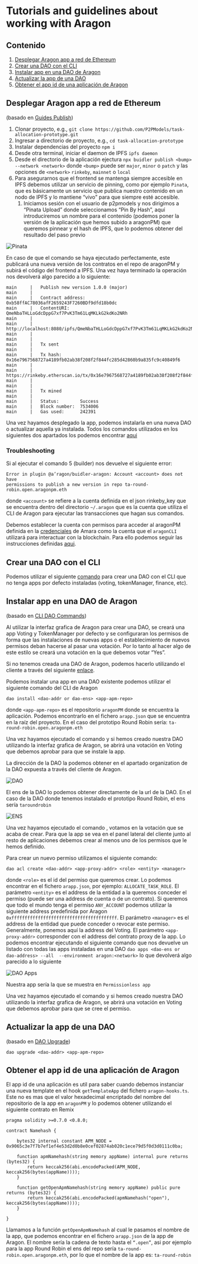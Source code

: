 # Tutorials and guidelines about working with Aragon

## Contenido

1. [Desplegar Aragon app a red de Ethereum](https://github.com/P2PModels/it-guide/blob/main/guidelines/aragon.md#desplegar-aragon-app-a-red-de-ethereum)
2. [Crear una DAO con el CLI](https://github.com/P2PModels/it-guide/blob/main/guidelines/aragon.md#crear-una-dao-con-el-cli)
3. [Instalar app en una DAO de Aragon](https://github.com/P2PModels/it-guide/blob/main/guidelines/aragon.md#instalar-app-en-una-dao-de-aragon)
4. [Actualizar la app de una DAO](https://github.com/P2PModels/it-guide/blob/main/guidelines/aragon.md#actualizar-la-app-de-una-dao)
5. [Obtener el app id de una aplicación de Aragon](https://github.com/P2PModels/it-guide/blob/main/guidelines/aragon.md#obtener-el-app-id-de-una-aplicaci%C3%B3n-de-aragon)

## Desplegar Aragon app a red de Ethereum

(basado en [Guides Publish](https://hack.aragon.org/docs/guides-publish))

1. Clonar proyecto, e.g., `git clone https://github.com/P2PModels/task-allocation-prototype.git`
2. Ingresar a directorio de proyecto, e.g., `cd task-allocation-prototype`
3. Instalar dependencias del proyecto `npm i`
4. Desde otra terminal, iniciar el daemon de IPFS `ipfs daemon`
5. Desde el directorio de la aplicación ejectura `npx buidler publish <bump> --network <network>`
donde `<bump>` puede ser `major`, `minor` o `patch` y las opciones de `<network>` 
`rinkeby`, `mainnet` o `local`
6. Para asegurarnos que el frontend se mantenga siempre accesible en IPFS debemos 
utilizar un servicio de pinning, como por ejemplo `Pinata`, que es básicamente un 
servicio que publica nuestro contenido en un nodo de IPFS y lo mantiene “vivo” 
para que siempre esté accesible. 
    1. Iniciamos sesión con el usuario de p2pmodels y nos dirigimos a “Pinata Upload” 
    donde seleccionamos “Pin By Hash”, aquí introduciremos un nombre para el 
    contenido (podemos poner la versión de la aplicación que hemos subido a 
    aragonPM) que queremos pinnear y el hash de IPFS, que lo podemos obtener 
    del resultado del paso previo

![Pinata](../figures/pinata.png)

En caso de que el comando se haya ejecutado perfectamente, este publicará una 
nueva versión de los contratos en el repo de aragonPM y subirá el código del 
frontend a IPFS. Una vez haya terminado la operación nos devolverá algo parecido 
a lo siguiente:

```
main     |   Publish new version 1.0.0 (major)
main     | 
main     |   Contract address:  0xb58ffAC78036afF2659243F7260BDf9dfd18b0dc
main     |   ContentURI:        QmeNbaTHLLoGdcDppG7xf7PvK3Tm61LqMKLkG2kdKo2NRh
main     | 
main     |   http://localhost:8080/ipfs/QmeNbaTHLLoGdcDppG7xf7PvK3Tm61LqMKLkG2kdKo2NRh
main     | 
main     | 
main     |   Tx sent
main     | 
main     |   Tx hash:  0x16e7967568727a4189fb02ab38f208f2f844fc285d42860b9a835fc9c40849f6
main     |   
main     |   https://rinkeby.etherscan.io/tx/0x16e7967568727a4189fb02ab38f208f2f844fc285d42860b9a835fc9c40849f6
main     |   
main     | 
main     |   Tx mined
main     |   
main     |   Status:        Success
main     |   Block number:  7534006
main     |   Gas used:      242391
```

Una vez hayamos desplegado la app, podemos instalarla en una nueva DAO o 
actualizar aquella ya instalada. Todos los comandos utilizados en los siguientes 
dos apartados los podemos encontrar [aqui](https://hack.aragon.org/docs/cli-dao-commands)

### Troubleshooting

Si al ejecutar el comando 5 (builder) nos devuelve el siguiente error:

```
Error in plugin @a’ragon/buidler-aragon: Account <account> does not have 
permissions to publish a new version in repo ta-round-robin.open.aragonpm.eth
```

donde `<account>` se refiere a la cuenta definida en el json rinkeby_key que se 
encuentra dentro del directorio `~/.aragon` que es la cuenta que utiliza el CLI 
de Aragon para ejecutar las transacciones que hagan sus comandos.

Debemos establecer la cuenta con permisos para acceder al aragonPM definida 
en la [credenciales](https://github.com/P2PModels/it-guide/blob/main/credentials/amara.md) 
de Amara como la cuenta que el `aragonCLI` utilizará para interactuar con la 
blockchain. Para ello podemos seguir las instrucciones definidas 
[aqui](https://hack.aragon.org/docs/guides-faq#set-a-private-key).

## Crear una DAO con el CLI

Podemos utilizar el siguiente [comando](https://hack.aragon.org/docs/cli-dao-commands#dao-new) 
para crear una DAO con el CLI que no tenga apps por defecto instaladas 
(voting, tokenManager, finance, etc).

## Instalar app en una DAO de Aragon

(basado en [CLI DAO Commands](https://hack.aragon.org/docs/cli-dao-commands))

Al utilizar la interfaz grafica de Aragon para crear una DAO, se creará una 
app Voting y TokenManager por defecto y se configuraran los permisos de forma 
que las instalaciones de nuevas apps o el establecimiento de nuevos permisos 
deban hacerse al pasar una votación.  Por lo tanto al hacer algo de este estilo 
se creará una votación en la que debemos votar “Yes”.

Si no tenemos creada una DAO de Aragon, podemos hacerlo utilizando el cliente 
a través del siguiente [enlace](https://rinkeby.client.aragon.org/#/).

Podemos instalar una app en una DAO existente podemos utilizar el siguiente 
comando del CLI de Aragon

`dao install <dao-addr or dao-ens> <app-apm-repo>`

donde `<app-apm-repo>` es el repositorio `aragonPM` donde se encuentra la
aplicación. Podemos encontrarlo en el fichero `arapp.json` que se encuentra en 
la raíz del proyecto. En el caso del prototipo Round Robin sería: 
`ta-round-robin.open.aragonpm.eth`

Una vez hayamos ejecutado el comando y si hemos creado nuestra DAO utilizando 
la interfaz grafica de Aragon, se abrirá una votación en Voting que debemos 
aprobar para que se instale la app.

La dirección de la DAO la podemos obtener en el apartado organization de la DAO 
expuesta a través del cliente de Aragon.

![DAO](../figures/dao.png)

El ens de la DAO lo podemos obtener directamente de la url de la DAO. En el 
caso de la DAO donde tenemos instalado el prototipo Round Robin, el ens sería 
`taroundrobin`

![ENS](../figures/ens.png)

Una vez hayamos ejecutado el comando , votamos en la votación que se acaba de 
crear. Para que la app se vea en el panel lateral del cliente junto al resto de 
aplicaciones debemos crear al menos uno de los permisos que le hemos definido.

Para crear un nuevo permiso utilizamos el siguiente comando:

`dao acl create <dao-addr> <app-proxy-addr> <role> <entity> <manager>`

donde `<role>` es el id del permiso que queremos crear. Lo podemos encontrar en 
el fichero `arapp.json`, por ejemplo: `ALLOCATE_TASK_ROLE`. El parámetro `<entity>` 
es el address de la entidad a la queremos conceder el permiso (puede ser una 
address de cuenta o de un contrato). Si queremos que todo el mundo tenga el 
permiso `ANY_ACCOUNT` podemos utilizar la siguiente address predefinida por Aragon
`0xffffffffffffffffffffffffffffffffffffffff`. El parámetro `<manager>` es el 
address de la entidad que puede conceder o revocar este permiso. Generalmente, 
ponemos aquí la address del Voting. El parámetro `<app-proxy-addr>` corresponder con 
el address del contrato proxy de la app. Lo podemos encontrar ejecutando el 
siguiente comando que nos devuelve un listado con todas las apps instaladas en una DAO
`dao apps <dao-ens or dao-address> --all  --environment aragon:<network>` lo que
devolverá algo parecido a lo siguiente

![DAO Apps](../figures/dao_apps.png)

Nuestra app sería la que se muestra en `Permissionless app`

Una vez hayamos ejecutado el comando y si hemos creado nuestra DAO utilizando 
la interfaz grafica de Aragon, se abrirá una votación en Voting que debemos 
aprobar para que se cree el permiso.

## Actualizar la app de una DAO

(basado en [DAO Upgrade](https://hack.aragon.org/docs/cli-dao-commands#dao-upgrade)) 

`dao upgrade <dao-addr> <app-apm-repo>`

## Obtener el app id de una aplicación de Aragon

El app id de una aplicación es util para saber cuando debemos instanciar una 
nueva template en el hook `getTemplateApp` del fichero `aragon-hooks.ts`. Este 
no es mas que el valor hexadecimal encriptado del nombre del repositorio de la 
app en `aragonPM` y lo podemos obtener utilizando el siguiente contrato en Remix

```solidity
pragma solidity >=0.7.0 <0.8.0;

contract Namehash {

    bytes32 internal constant APM_NODE = 0x9065c3e7f7b7ef1ef4e53d2d0b8e0cef02874ab020c1ece79d5f0d3d0111c0ba;
    
    function apmNamehash(string memory appName) internal pure returns (bytes32) {
        return keccak256(abi.encodePacked(APM_NODE, keccak256(bytes(appName))));
    } 
    
    function getOpenApmNamehash(string memory appName) public pure returns (bytes32) {
        return keccak256(abi.encodePacked(apmNamehash("open"), keccak256(bytes(appName))));
    }

}
```

Llamamos a la función `getOpenApmNamehash` al cual le pasamos el nombre de la 
app, que podemos encontrar en el fichero `arapp.json` de la app de Aragon. El 
nombre sería la cadena de texto hasta el `“.open”`, asi por ejemplo para la app 
Round Robin el ens del repo sería `ta-round-robin.open.aragonpm.eth`, por lo 
que el nombre de la app es: `ta-round-robin`
